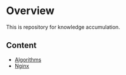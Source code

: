 # Overview
This is repository for knowledge accumulation.

## Content
* [Algorithms](./algorithms/content.md)
* [Nginx](./nginx/content.md)